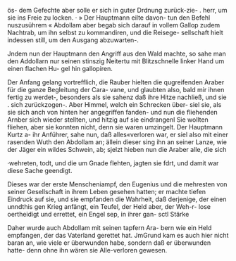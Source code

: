 ös-
dem Gefechte aber solle er sich in guter Drdnung zurück-zie- .
herr, um sie ins Freie zu locken. ·
» Der Hauptmann eilte davon- tun den Befehl nuszusührem
« Abdollam aber begab sich darauf in vollem Gallop zudem
Nachtrab, um ihn selbst zu kommandiren, und die Reisege-
sellschaft hielt indessen still, um den Ausgang abzuwarten-.

Jndem nun der Hauptmann den Angriff aus den Wald
machte, so sahe man den Addollarn nur seinen stinszig
Neitertu mit Blitzschnelle linker Hand um einen flachen Hu-
gel hin gallopiren.

Der Anfang gelang vortrefflich, die Rauber hielten die
qugreifenden Araber für die ganze Begleitung der Cara-
vane, und glaubten also, bald mir ihnen fertig zu werdet-,
besonders als sie sahenz daß ihre Hitze nachließ, und sie .
sich zurückzogen-. Aber Himmel, welch ein Schrecken über-
siel sie, als sie sich anch von hinten her angegriffen fanden-
und nun die fliehenden Arnber sich wieder stellten, und hitzig
auf sie eindrangenl Sie wollten fliehen, aber sie konnten
nicht, denn sie waren umzingelt. Der Hauptmann Kurtz a-
ihr Anführer, sahe nun, daß alles«verloren war, er siel
also mit einer rasenden Wuth den Abdollam an; ällein
dieser sing ihn an seiner Lanze, wie der Jäger ein wildes
Schwein, ab; sjelzt hieben nun die Araber alle, die sich

·wehreten, todt, und die um Gnade flehten, jagten sie fdrt,
und damit war diese Sache geendigt.

Dieses war der erste Menscheniampf, den Eugenius
und die mehresten von seiner Gesellschaft in ihrem Leben
gesehen hatten; er machte tiefen Eindruck auf sie, und sie
empfanden die Wahrheit, daß derjenige, der einen unndthis
gen Krieg anfängt, ein Teufel, der Held aber, der Weh-r-
lose oertheidigt und errettet, ein Engel sep, in ihrer gan-
sctl Stärke

Daher wurde auch Abdollam mit seinen tapfern Ara-
bern wie ein Held empfangen, der das Vaterland gerettet
hat. JmGrund kam es auch hier nicht baran an, wie
viele er überwunden habe, sondern daß er überwunden hatte-
denn ohne ihn wären sie Alle-verloren gewesen.

